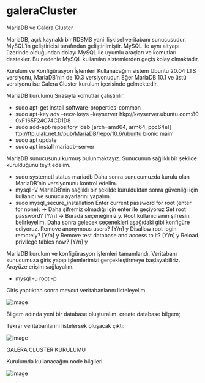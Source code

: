 # galeraCluster

MariaDB ve Galera Cluster

MariaDB, açık kaynaklı bir RDBMS yani ilişkisel veritabanı sunucusudur. MySQL’in geliştiricisi tarafından geliştirilmiştir. 
MySQL ile aynı altyapı üzerinde olduğundan dolayı MySQL ile uyumlu araçları ve komutları destekler. Bu nedenle MySQL kullanılan sistemlerden geçiş kolay olmaktadır.

Kurulum ve Konfigürasyon İşlemleri
Kullanacağım sistem Ubuntu 20.04 LTS versiyonu, MariaDB’nin de 10.3 versiyonudur. Eğer MariaDB 10.1 ve 
üstü versiyonu ise Galera Cluster kurulum içerisinde gelmektedir.

MariaDB kurulumu
Sırasıyla komutlar çalıştırılır.
- sudo apt-get install software-properties-common
- sudo apt-key adv –recv-keys –keyserver hkp://keyserver.ubuntu.com:80 0xF165F24C74CD1D8
- sudo add-apt-repository ‘deb [arch=amd64, arm64, ppc64el] ftp://ftp.ulak.net.tr/pub/MariaDB/repo/10.6/ubuntu bionic main’
- sudo apt update
- sudo apt install mariadb-server

MariaDB sunucusunu kurmuş bulunmaktayız. Sunucunun sağlıklı bir şekilde kurulduğunu teyit edelim.
- sudo systemctl status mariadb
Daha sonra sunucumuzda kurulu olan MariaDB’nin versiyonunu kontrol edelim.
- mysql -V
MariaDB’nin sağlıklı bir şekilde kurulduktan sonra güvenliği için kullanıcı ve sunucu ayarlarını yapalım.
- sudo mysql_secure_installation
Enter current password for root (enter for none): -> Daha şifremiz olmadığı için enter ile geçiyoruz
Set root password? [Y/n] -> Burada seçeneğimiz y. Root kullanıcısının şifresini belirleyelim. Daha sonra gelecek seçenekleri aşağıdaki gibi konfigüre ediyoruz.
Remove anonymous users? [Y/n] y
Disallow root login remotely? [Y/n] y
Remove test database and access to it? [Y/n] y
Reload privilege tables now? [Y/n] y

MariaDB kurulum ve konfigürasyon işlemleri tamamlandı. Veritabanı sunucumuza giriş yapıp işlemlerimizi 
gerçekleştirmeye başlayabiliriz. Arayüze erişim sağlayalım.
- mysql -u root -p 

Giriş yaptıktan sonra mevcut veritabanlarını listeleyelim

![image](https://user-images.githubusercontent.com/72556168/149827148-a5257066-b77c-45d6-9a51-20dae6c83063.png)

Bilgem adında yeni bir database oluşturalım.
create database bilgem;

Tekrar veritabanlarını listelersek oluşacak çıktı:

![image](https://user-images.githubusercontent.com/72556168/149827200-d7830b22-41ed-47f7-93dc-f03445856980.png)

GALERA CLUSTER KURULUMU

Kurulumda kullanacağım node bilgileri

![image](https://user-images.githubusercontent.com/72556168/149827418-385085f1-7cc4-46b0-b127-51e6c689d48c.png)



